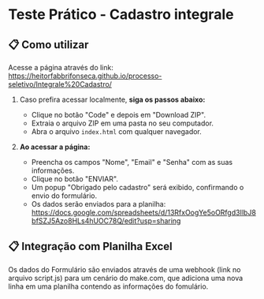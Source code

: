 # Teste Prático - Cadastro integrale
## 📋 Como utilizar

Acesse a página através do link: https://heitorfabbrifonseca.github.io/processo-seletivo/Integrale%20Cadastro/

1. Caso prefira acessar localmente, **siga os passos abaixo:**
    *   Clique no botão "Code" e depois em "Download ZIP".
    *   Extraia o arquivo ZIP em uma pasta no seu computador.
    *   Abra o arquivo `index.html` com qualquer navegador.

2. **Ao acessar a página:**
    *   Preencha os campos "Nome", "Email" e "Senha" com as suas informações.
    *   Clique no botão "ENVIAR".
    *   Um popup "Obrigado pelo cadastro" será exibido, confirmando o envio do formulário.
    *   Os dados serão enviados para a planilha: https://docs.google.com/spreadsheets/d/13RfxOogYe5oORfgd3IlbJ8bfSZJ5Azo8HLs4hUOC78Q/edit?usp=sharing


## 📋 Integração com Planilha Excel

Os dados do Formulário são enviados através de uma webhook (link no arquivo script.js) para um cenário do make.com, que adiciona uma nova linha em uma planilha contendo as informações do fomulário.
